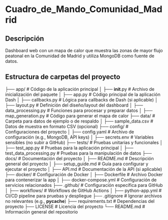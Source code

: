 # Cuadro_de_Mando_Comunidad_Madrid

## Descripción 
Dashboard web con un mapa de calor que muestra las zonas de mayor flujo peatonal en la Comunidad de Madrid y utiliza MongoDB como fuente de datos.

## Estructura de carpetas del proyecto

├── app/                        # Código de la aplicación principal
│   ├── __init__.py             # Archivo de inicialización del paquete
│   ├── app.py                  # Código principal de la aplicación Dash
│   ├── callbacks.py            # Lógica para callbacks de Dash (si aplicable)
│   ├── layout.py               # Definición del diseño/layout del dashboard
│   ├── data_processing.py      # Funciones para procesar y preparar datos
│   ├── map_generation.py       # Código para generar el mapa de calor
├── data/                       # Carpeta para datos de ejemplo o de respaldo
│   ├── sample_data.csv         # Datos de muestra en formato CSV (opcional)
├── config/                     # Configuraciones del proyecto
│   ├── config.yaml             # Archivo de configuración (e.g., MongoDB, API keys)
│   ├── secrets.env             # Variables sensibles (no subir a GitHub)
├── tests/                      # Pruebas unitarias y funcionales
│   ├── test_app.py             # Pruebas para la aplicación principal
│   ├── test_data_processing.py # Pruebas para la manipulación de datos
├── docs/                       # Documentación del proyecto
│   ├── README.md               # Descripción general del proyecto
│   ├── setup_guide.md          # Guía para configurar y ejecutar el proyecto
│   ├── API.md                  # Documentación de la API (si aplicable)
├── docker/                     # Configuración de Docker
│   ├── Dockerfile              # Archivo Docker para contenerizar la app
│   ├── docker-compose.yml      # Configuración de servicios relacionados
├── .github/                    # Configuración específica para GitHub
│   ├── workflows/              # Workflows de GitHub Actions
│       ├── python-app.yml      # CI/CD pipeline para pruebas y despliegue
├── .gitignore                  # Ignorar archivos no relevantes (e.g., __pycache__)
├── requirements.txt            # Dependencias del proyecto
├── LICENSE                     # Licencia del proyecto
└── README.md                   # Información general del repositorio

## Futuras mejoras 

- Actualizar la BBDD de manera automática con la API de madrid.es